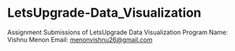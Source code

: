# LetsUpgrade-Data_Visualization
Assignment Submissions of LetsUpgrade Data Visualization Program
Name: Vishnu Menon
Email: menonvishnu26@gmail.com
